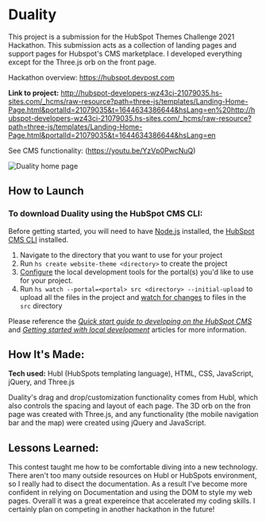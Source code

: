 # Duality

This project is a submission for the HubSpot Themes Challenge 2021 Hackathon. This submission acts as a collection of landing pages and support pages for Hubspot's CMS marketplace. I developed everything except for the Three.js orb on the front page.

Hackathon overview: https://hubspot.devpost.com


**Link to project:** http://hubspot-developers-wz43ci-21079035.hs-sites.com/_hcms/raw-resource?path=three-js/templates/Landing-Home-Page.html&portalId=21079035&t=1644634386644&hsLang=en%20http://hubspot-developers-wz43ci-21079035.hs-sites.com/_hcms/raw-resource?path=three-js/templates/Landing-Home-Page.html&portalId=21079035&t=1644634386644&hsLang=en

See CMS functionality: (https://youtu.be/YzVp0PwcNuQ)


![Duality home page](https://res.cloudinary.com/duf8g2rbv/image/upload/v1644717586/Screen_Shot_2022-02-12_at_7.57.04_PM_lacofr.png)


## How to Launch

### To download Duality using the HubSpot CMS CLI:

Before getting started, you will need to have [Node.js](https://nodejs.org) installed, the [HubSpot CMS CLI](https://developers.hubspot.com/docs/cms/guides/getting-started-with-local-development#install-dependencies) installed.

1. Navigate to the directory that you want to use for your project
2. Run `hs create website-theme <directory>` to create the project
3. [Configure](https://developers.hubspot.com/docs/cms/guides/getting-started-with-local-development#configure-the-local-development-tools) the local development tools for the portal(s) you'd like to use for your project.
4. Run `hs watch --portal=<portal> src <directory> --initial-upload` to upload all the files in the project and [watch for changes](https://developers.hubspot.com/docs/cms/developer-reference/local-development-cms-cli#watch) to files in the `src` directory

Please reference the _[Quick start guide to developing on the HubSpot CMS](https://developers.hubspot.com/docs/cms/guides/getting-started)_ and _[Getting started with local development](https://designers.hubspot.com/tutorials/getting-started-with-local-development)_ articles for more information.


## How It's Made:

**Tech used:** Hubl (HubSpots templating language), HTML, CSS, JavaScript, jQuery, and Three.js

Duality's drag and drop/customization functionality comes from Hubl, which also controls the spacing and layout of each page. The 3D orb on the fron page was created with Three.js, and any functionality (the mobile navigation bar and the map) were created using jQuery and JavaScript. 

## Lessons Learned:

This contest taught me how to be comfortable diving into a new technology. There aren't too many outside resources on Hubl or HubSpots environment, so I really had to disect the documentation. As a result I've become more confident in relying on Documentation and using the DOM to style my web pages. Overall it was a great expereince that accelerated my coding skills. I certainly plan on competing in another hackathon in the future!


